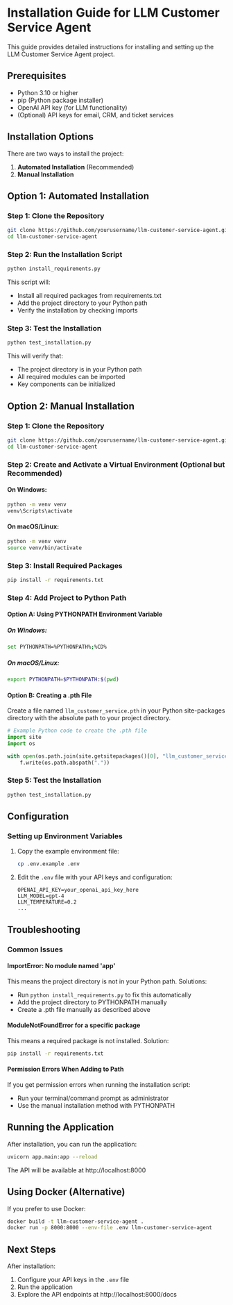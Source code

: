 # Installation Guide for LLM Customer Service Agent

This guide provides detailed instructions for installing and setting up the LLM Customer Service Agent project.

## Prerequisites

- Python 3.10 or higher
- pip (Python package installer)
- OpenAI API key (for LLM functionality)
- (Optional) API keys for email, CRM, and ticket services

## Installation Options

There are two ways to install the project:

1. **Automated Installation** (Recommended)
2. **Manual Installation**

## Option 1: Automated Installation

### Step 1: Clone the Repository

```bash
git clone https://github.com/yourusername/llm-customer-service-agent.git
cd llm-customer-service-agent
```

### Step 2: Run the Installation Script

```bash
python install_requirements.py
```

This script will:
- Install all required packages from requirements.txt
- Add the project directory to your Python path
- Verify the installation by checking imports

### Step 3: Test the Installation

```bash
python test_installation.py
```

This will verify that:
- The project directory is in your Python path
- All required modules can be imported
- Key components can be initialized

## Option 2: Manual Installation

### Step 1: Clone the Repository

```bash
git clone https://github.com/yourusername/llm-customer-service-agent.git
cd llm-customer-service-agent
```

### Step 2: Create and Activate a Virtual Environment (Optional but Recommended)

#### On Windows:
```bash
python -m venv venv
venv\Scripts\activate
```

#### On macOS/Linux:
```bash
python -m venv venv
source venv/bin/activate
```

### Step 3: Install Required Packages

```bash
pip install -r requirements.txt
```

### Step 4: Add Project to Python Path

#### Option A: Using PYTHONPATH Environment Variable

##### On Windows:
```bash
set PYTHONPATH=%PYTHONPATH%;%CD%
```

##### On macOS/Linux:
```bash
export PYTHONPATH=$PYTHONPATH:$(pwd)
```

#### Option B: Creating a .pth File

Create a file named `llm_customer_service.pth` in your Python site-packages directory with the absolute path to your project directory.

```python
# Example Python code to create the .pth file
import site
import os

with open(os.path.join(site.getsitepackages()[0], "llm_customer_service.pth"), "w") as f:
    f.write(os.path.abspath("."))
```

### Step 5: Test the Installation

```bash
python test_installation.py
```

## Configuration

### Setting up Environment Variables

1. Copy the example environment file:
   ```bash
   cp .env.example .env
   ```

2. Edit the `.env` file with your API keys and configuration:
   ```
   OPENAI_API_KEY=your_openai_api_key_here
   LLM_MODEL=gpt-4
   LLM_TEMPERATURE=0.2
   ...
   ```

## Troubleshooting

### Common Issues

#### ImportError: No module named 'app'

This means the project directory is not in your Python path. Solutions:
- Run `python install_requirements.py` to fix this automatically
- Add the project directory to PYTHONPATH manually
- Create a .pth file manually as described above

#### ModuleNotFoundError for a specific package

This means a required package is not installed. Solution:
```bash
pip install -r requirements.txt
```

#### Permission Errors When Adding to Path

If you get permission errors when running the installation script:
- Run your terminal/command prompt as administrator
- Use the manual installation method with PYTHONPATH

## Running the Application

After installation, you can run the application:

```bash
uvicorn app.main:app --reload
```

The API will be available at http://localhost:8000

## Using Docker (Alternative)

If you prefer to use Docker:

```bash
docker build -t llm-customer-service-agent .
docker run -p 8000:8000 --env-file .env llm-customer-service-agent
```

## Next Steps

After installation:
1. Configure your API keys in the `.env` file
2. Run the application
3. Explore the API endpoints at http://localhost:8000/docs